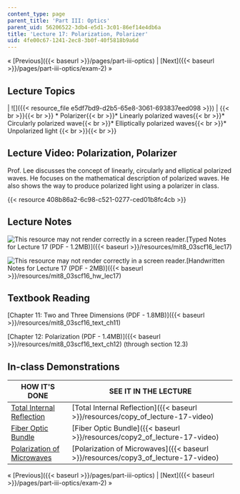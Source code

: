 ```yaml
---
content_type: page
parent_title: 'Part III: Optics'
parent_uid: 56206522-3db4-e5d1-3c01-86ef14e4db6a
title: 'Lecture 17: Polarization, Polarizer'
uid: 4fe00c67-1241-2ec8-3b0f-40f5818b9a6d
---
```


« [Previous]({{< baseurl >}}/pages/part-iii-optics) | [Next]({{< baseurl >}}/pages/part-iii-optics/exam-2) »

Lecture Topics
--------------

| ![]({{< resource_file e5df7bd9-d2b5-65e8-3061-693837eed098 >}}) |  {{< br >}}{{< br >}} *   Polarizer{{< br >}}*   Linearly polarized waves{{< br >}}*   Circularly polarized wave{{< br >}}*   Elliptically polarized waves{{< br >}}*   Unpolarized light {{< br >}}{{< br >}}  

Lecture Video: Polarization, Polarizer
--------------------------------------

Prof. Lee discusses the concept of linearly, circularly and elliptical polarized waves. He focuses on the mathematical description of polarized waves. He also shows the way to produce polarized light using a polarizer in class.

{{< resource 408b86a2-6c98-c521-0277-ced01b8fc4cb >}}

Lecture Notes
-------------

![This resource may not render correctly in a screen reader.](/images/inacessible.gif)[Typed Notes for Lecture 17 (PDF - 1.2MB)]({{< baseurl >}}/resources/mit8_03scf16_lec17)

![This resource may not render correctly in a screen reader.](/images/inacessible.gif)[Handwritten Notes for Lecture 17 (PDF - 2MB)]({{< baseurl >}}/resources/mit8_03scf16_hw_lec17)

Textbook Reading
----------------

[Chapter 11: Two and Three Dimensions (PDF - 1.8MB)]({{< baseurl >}}/resources/mit8_03scf16_text_ch11) 

[Chapter 12: Polarization (PDF - 1.4MB)]({{< baseurl >}}/resources/mit8_03scf16_text_ch12) (through section 12.3) 

In-class Demonstrations
-----------------------

| HOW IT'S DONE | SEE IT IN THE LECTURE |
| --- | --- |
| [Total Internal Reflection](https://www.physicsclassroom.com/class/refrn/Lesson-3/Total-Internal-Reflection) | [Total Internal Reflection]({{< baseurl >}}/resources/copy_of_lecture-17-video) |
| [Fiber Optic Bundle](http://tsgphysics.mit.edu/front/?page=demo.php&letnum=M%204&show=0) | [Fiber Optic Bundle]({{< baseurl >}}/resources/copy2_of_lecture-17-video) |
| [Polarization of Microwaves](http://www.phywe-es.com/index.php/fuseaction/download/lrn_file/versuchsanleitungen/P2460201/e/p2460201e.pdf) | [Polarization of Microwaves]({{< baseurl >}}/resources/copy3_of_lecture-17-video) 

« [Previous]({{< baseurl >}}/pages/part-iii-optics) | [Next]({{< baseurl >}}/pages/part-iii-optics/exam-2) »